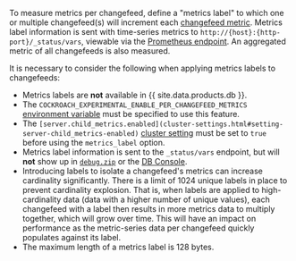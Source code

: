 To measure metrics per changefeed, define a "metrics label" to which one or multiple changefeed(s) will increment each [changefeed metric](monitor-and-debug-changefeeds.html#metrics). Metrics label information is sent with time-series metrics to `http://{host}:{http-port}/_status/vars`, viewable via the [Prometheus endpoint](monitoring-and-alerting.html#prometheus-endpoint). An aggregated metric of all changefeeds is also measured.

It is necessary to consider the following when applying metrics labels to changefeeds:

- Metrics labels are **not** available in {{ site.data.products.db }}.
- The `COCKROACH_EXPERIMENTAL_ENABLE_PER_CHANGEFEED_METRICS` [environment variable](cockroach-commands.html#environment-variables) must be specified to use this feature.
- The `[server.child_metrics.enabled](cluster-settings.html#setting-server-child_metrics-enabled)` [cluster setting](cluster-settings.html) must be set to `true` before using the `metrics_label` option.
- Metrics label information is sent to the `_status/vars` endpoint, but will **not** show up in [`debug.zip`](cockroach-debug-zip.html) or the [DB Console](ui-overview.html).
- Introducing labels to isolate a changefeed's metrics can increase cardinality significantly. There is a limit of 1024 unique labels in place to prevent cardinality explosion. That is, when labels are applied to high-cardinality data (data with a higher number of unique values), each changefeed with a label then results in more metrics data to multiply together, which will grow over time. This will have an impact on performance as the metric-series data per changefeed quickly populates against its label.
- The maximum length of a metrics label is 128 bytes.
